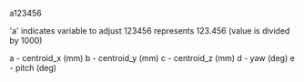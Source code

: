 a123456

'a' indicates variable to adjust
123456 represents 123.456 (value is divided by 1000)

a - centroid_x (mm)
b - centroid_y (mm)
c - centroid_z (mm)
d - yaw (deg)
e - pitch (deg)
